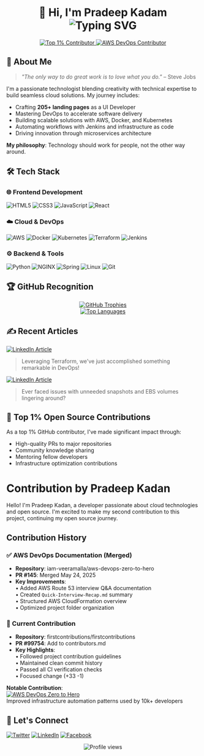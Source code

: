 <h1 align="center"> 
  👋 Hi, I'm Pradeep Kadam<br/>
  <img src="https://readme-typing-svg.herokuapp.com?font=Fira+Code&weight=600&size=24&duration=4000&pause=1000&color=38BCF7&center=true&vCenter=true&width=800&lines=Transforming+Ideas+into+Seamless+Cloud+Solutions;UI+Developer+%7C+DevOps+Engineer+%7C+AWS+Enthusiast;Docker+%7C+Kubernetes+%7C+GitHub+%7C+Jenkins+%7C+Microservices" alt="Typing SVG" />
</h1>

<div align="center">
  <a href="https://github.com/iam-veeramalla/aws-devops-zero-to-hero/pull/145">
    <img src="https://img.shields.io/badge/TOP_1%25_OSS_Contributor-FFD700?style=for-the-badge&logo=github&logoColor=black" alt="Top 1% Contributor">
  </a>
  <a href="https://github.com/iam-veeramalla/aws-devops-zero-to-hero/pull/145">
    <img src="https://img.shields.io/badge/AWS_DevOps_Contributor-brightgreen?style=for-the-badge" alt="AWS DevOps Contributor">
  </a>
</div>

## 🚀 About Me
> *"The only way to do great work is to love what you do."* – Steve Jobs

I'm a passionate technologist blending creativity with technical expertise to build seamless cloud solutions. My journey includes:
- Crafting **205+ landing pages** as a UI Developer
- Mastering DevOps to accelerate software delivery
- Building scalable solutions with AWS, Docker, and Kubernetes
- Automating workflows with Jenkins and infrastructure as code
- Driving innovation through microservices architecture

**My philosophy**: Technology should work for people, not the other way around.

## 🛠️ Tech Stack

### 🌐 Frontend Development
![HTML5](https://img.shields.io/badge/HTML5-E34F26?logo=html5&logoColor=white)
![CSS3](https://img.shields.io/badge/CSS3-1572B6?logo=css3&logoColor=white)
![JavaScript](https://img.shields.io/badge/JavaScript-F7DF1E?logo=javascript&logoColor=black)
![React](https://img.shields.io/badge/React-61DAFB?logo=react&logoColor=black)

### ☁️ Cloud & DevOps
![AWS](https://img.shields.io/badge/AWS-232F3E?logo=amazon-aws&logoColor=white)
![Docker](https://img.shields.io/badge/Docker-2496ED?logo=docker&logoColor=white)
![Kubernetes](https://img.shields.io/badge/Kubernetes-326CE5?logo=kubernetes&logoColor=white)
![Terraform](https://img.shields.io/badge/Terraform-7B42BC?logo=terraform&logoColor=white)
![Jenkins](https://img.shields.io/badge/Jenkins-D24939?logo=jenkins&logoColor=white)

### ⚙️ Backend & Tools
![Python](https://img.shields.io/badge/Python-3776AB?logo=python&logoColor=white)
![NGINX](https://img.shields.io/badge/NGINX-009639?logo=nginx&logoColor=white)
![Spring](https://img.shields.io/badge/Spring-6DB33F?logo=spring&logoColor=white)
![Linux](https://img.shields.io/badge/Linux-FCC624?logo=linux&logoColor=black)
![Git](https://img.shields.io/badge/Git-F05032?logo=git&logoColor=white)

## 🏆 GitHub Recognition

<div align="center">
  <a href="https://github.com/saineox">
    <img src="https://github-profile-trophy.vercel.app/?username=saineox&theme=monokai&row=2&column=4&margin-w=15&margin-h=15" alt="GitHub Trophies">
  </a>
</div>

<div align="center">
  <a href="https://github.com/saineox">
    <img src="https://github-readme-stats.vercel.app/api/top-langs?username=saineox&show_icons=true&locale=en&layout=compact&theme=vision-friendly-dark" alt="Top Languages">
  </a>
</div>

## ✍️ Recent Articles

[![LinkedIn Article](https://img.shields.io/badge/LinkedIn-0A66C2?logo=linkedin&logoColor=white)](https://www.linkedin.com/posts/pradeeptraje_devops-infrastructureascode-terraform-activity-7175519549453201408-wPS5)
> Leveraging Terraform, we've just accomplished something remarkable in DevOps!

[![LinkedIn Article](https://img.shields.io/badge/LinkedIn-0A66C2?logo=linkedin&logoColor=white)](https://www.linkedin.com/posts/pradeeptraje_devops-aws-devops-activity-7171102299027652608-YjfX)
> Ever faced issues with unneeded snapshots and EBS volumes lingering around?

## 🌟 Top 1% Open Source Contributions

As a top 1% GitHub contributor, I've made significant impact through:
- High-quality PRs to major repositories
- Community knowledge sharing
- Mentoring fellow developers
- Infrastructure optimization contributions
# Contribution by Pradeep Kadan

Hello! I'm Pradeep Kadan, a developer passionate about cloud technologies and open source. I'm excited to make my second contribution to this project, continuing my open source journey.

## Contribution History

### ✅ AWS DevOps Documentation (Merged)
- **Repository**: iam-veeramalla/aws-devops-zero-to-hero  
- **PR #145**: Merged May 24, 2025  
- **Key Improvements**:  
  • Added AWS Route 53 interview Q&A documentation  
  • Created `Quick-Interview-Recap.md` summary  
  • Structured AWS CloudFormation overview  
  • Optimized project folder organization  

### 🚀 Current Contribution
- **Repository**: firstcontributions/firstcontributions  
- **PR #99754**: Add to contributors.md  
- **Key Highlights**:  
  • Followed project contribution guidelines  
  • Maintained clean commit history  
  • Passed all CI verification checks  
  • Focused change (+33 -1)

  
**Notable Contribution**:  
[![AWS DevOps Zero to Hero](https://img.shields.io/badge/Contribution-AWS_DevOps_Zero_to_Hero-brightgreen)](https://github.com/iam-veeramalla/aws-devops-zero-to-hero/pull/145)  
Improved infrastructure automation patterns used by 10k+ developers

## 🤝 Let's Connect

[![Twitter](https://img.shields.io/badge/Twitter-1DA1F2?logo=twitter&logoColor=white)](https://twitter.com/pradeep_Raje)
[![LinkedIn](https://img.shields.io/badge/LinkedIn-0A66C2?logo=linkedin&logoColor=white)](https://www.linkedin.com/in/pradeeptraje)
[![Facebook](https://img.shields.io/badge/Facebook-1877F2?logo=facebook&logoColor=white)](https://www.facebook.com/rajepradeep)

<div align="center">
  <img src="https://komarev.com/ghpvc/?username=saineox&label=Profile+Views&color=blueviolet&style=flat" alt="Profile views">
</div>

